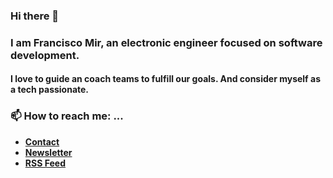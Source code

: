 ### Hi there 👋 
### I am Francisco Mir, an electronic engineer focused on software development. 
#### I love to guide an coach teams to fulfill our goals. And consider myself as a tech passionate.

<!--
**fcomir-io/fcomir-io** is a ✨ _special_ ✨ repository because its `README.md` (this file) appears on your GitHub profile.

Here are some ideas to get you started:

- 🔭 I’m currently working on ...
- 🌱 I’m currently learning ...
- 👯 I’m looking to collaborate on ...
- 🤔 I’m looking for help with ...
- 💬 Ask me about ...
- 📫 How to reach me: ...
- 😄 Pronouns: ...
- ⚡ Fun fact: ...
-->

### 📫 How to reach me: ...
- [**Contact**](https://priceless-bhabha-7132c2.netlify.app/contact/)
- [**Newsletter**](https://priceless-bhabha-7132c2.netlify.app/subscribe)
- [**RSS Feed**](https://priceless-bhabha-7132c2.netlify.app/rss.xml)


